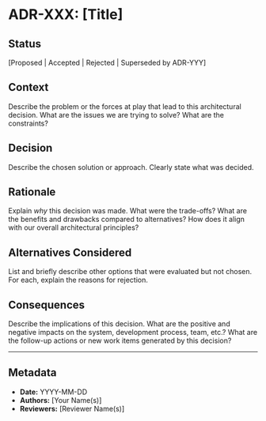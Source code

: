 # ADR-XXX: [Title]

## Status

[Proposed | Accepted | Rejected | Superseded by ADR-YYY]

## Context

Describe the problem or the forces at play that lead to this architectural decision. What are the issues we are trying to solve? What are the constraints?

## Decision

Describe the chosen solution or approach. Clearly state what was decided.

## Rationale

Explain *why* this decision was made. What were the trade-offs? What are the benefits and drawbacks compared to alternatives? How does it align with our overall architectural principles?

## Alternatives Considered

List and briefly describe other options that were evaluated but not chosen. For each, explain the reasons for rejection.

## Consequences

Describe the implications of this decision. What are the positive and negative impacts on the system, development process, team, etc.? What are the follow-up actions or new work items generated by this decision?

---

## Metadata

*   **Date:** YYYY-MM-DD
*   **Authors:** [Your Name(s)]
*   **Reviewers:** [Reviewer Name(s)]
